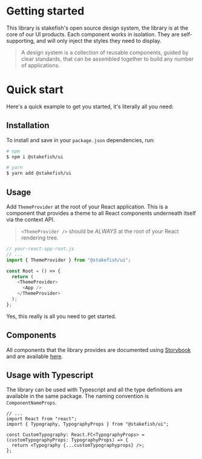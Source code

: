 # Getting started

This library is stakefish's open source design system, the library is at the core of our UI products.
Each component works in isolation. They are self-supporting, and will only inject the styles they need to display.

> A design system is a collection of reusable components, guided by clear standards, that can be assembled together to build any number of applications.

# Quick start

Here's a quick example to get you started, it's literally all you need:

## Installation

To install and save in your `package.json` dependencies, run:

```bash
# npm
$ npm i @stakefish/ui

# yarn
$ yarn add @stakefish/ui
```

## Usage

Add `ThemeProvider` at the root of your React application.
This is a component that provides a theme to all React components underneath itself via the context API.

> `<ThemeProvider />` should be _ALWAYS_ at the root of your React rendering tree.

```js
// your-react-app-root.js
// ...
import { ThemeProvider } from "@stakefish/ui";

const Root = () => {
  return (
    <ThemeProvider>
      <App />
    </ThemeProvider>
  );
};
```

Yes, this really is all you need to get started.

## Components

All components that the library provides are documented using [Storybook](https://storybook.js.org/) and are available [here](https://stakefish.github.io/stakefish-ui).

## Usage with Typescript

The library can be used with Typescript and all the type definitions are available in the same package.
The naming convention is `ComponentNameProps`.

```tsx
// ...
import React from "react";
import { Typography, TypographyProps } from "@stakefish/ui";

const CustomTypography: React.FC<TypographyProps> = (customTypographyProps: TypographyProps) => {
  return <Typography {...customTypographyprops} />;
};
```
